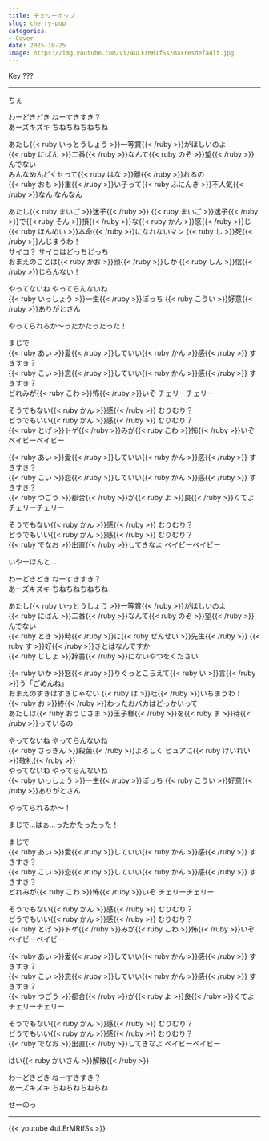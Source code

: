 ```yaml
---
title: チェリーポップ
slug: cherry-pop
categories:
- Cover
date: 2025-10-25
image: https://img.youtube.com/vi/4uLErMRIfSs/maxresdefault.jpg
---
```


Key ???

---

ちぇ  

わーどきどき ねーすきすき？  
あーズキズキ ちねちねちねちね  

あたし{{< ruby いっとうしょう >}}一等賞{{< /ruby >}}がほしいのよ  
{{< ruby にばん >}}二番{{< /ruby >}}なんて{{< ruby のぞ >}}望{{< /ruby >}}んでない  
みんなめんどくせって{{< ruby はな >}}離{{< /ruby >}}れるの  
{{< ruby おも >}}重{{< /ruby >}}い子って{{< ruby ふにんき >}}不人気{{< /ruby >}}なん なんなん  

あたし{{< ruby まいご >}}迷子{{< /ruby >}} {{< ruby まいご >}}迷子{{< /ruby >}}で{{< ruby そん >}}損{{< /ruby >}}な{{< ruby かん >}}感{{< /ruby >}}じ  
{{< ruby ほんめい >}}本命{{< /ruby >}}になれないマン {{< ruby し >}}死{{< /ruby >}}んじまうわ！  
サイコ？ サイコはどっちどっち  
おまえのことは{{< ruby かお >}}顔{{< /ruby >}}しか {{< ruby しん >}}信{{< /ruby >}}じらんない！  

やってないね やってらんないね  
{{< ruby いっしょう >}}一生{{< /ruby >}}ぼっち {{< ruby こうい >}}好意{{< /ruby >}}ありがとさん  

やってられるか～ったかたったった！  

まじで  
{{< ruby あい >}}愛{{< /ruby >}}していい{{< ruby かん >}}感{{< /ruby >}} すきすき？  
{{< ruby こい >}}恋{{< /ruby >}}していい{{< ruby かん >}}感{{< /ruby >}} すきすき？  
どれみが{{< ruby こわ >}}怖{{< /ruby >}}いぞ チェリーチェリー  

そうでもない{{< ruby かん >}}感{{< /ruby >}} むりむり？  
どうでもいい{{< ruby かん >}}感{{< /ruby >}} むりむり？  
{{< ruby とげ >}}トゲ{{< /ruby >}}みが{{< ruby こわ >}}怖{{< /ruby >}}いぞ ベイビーベイビー  

{{< ruby あい >}}愛{{< /ruby >}}していい{{< ruby かん >}}感{{< /ruby >}} すきすき？  
{{< ruby こい >}}恋{{< /ruby >}}していい{{< ruby かん >}}感{{< /ruby >}} すきすき？  
{{< ruby つごう >}}都合{{< /ruby >}}が{{< ruby よ >}}良{{< /ruby >}}くてよ チェリーチェリー  

そうでもない{{< ruby かん >}}感{{< /ruby >}} むりむり？  
どうでもいい{{< ruby かん >}}感{{< /ruby >}} むりむり？  
{{< ruby でなお >}}出直{{< /ruby >}}してきなよ ベイビーベイビー  

いやーほんと…  

わーどきどき ねーすきすき？  
あーズキズキ ちねちねちねちね  

あたし{{< ruby いっとうしょう >}}一等賞{{< /ruby >}}がほしいのよ  
{{< ruby にばん >}}二番{{< /ruby >}}なんて{{< ruby のぞ >}}望{{< /ruby >}}んでない  
{{< ruby とき >}}時{{< /ruby >}}に{{< ruby せんせい >}}先生{{< /ruby >}} {{< ruby す >}}好{{< /ruby >}}きとはなんですか  
{{< ruby じしょ >}}辞書{{< /ruby >}}にないやつをください  

{{< ruby いか >}}怒{{< /ruby >}}りぐっとこらえて{{< ruby い >}}言{{< /ruby >}}う「ごめんね」  
おまえのすきはすきじゃない {{< ruby は >}}吐{{< /ruby >}}いちまうわ！  
{{< ruby お >}}終{{< /ruby >}}わったおバカはどっかいって  
あたしは{{< ruby おうじさま >}}王子様{{< /ruby >}}を{{< ruby ま >}}待{{< /ruby >}}っているの  

やってないね やってらんないね  
{{< ruby さっきん >}}殺菌{{< /ruby >}}よろしく ピュアに{{< ruby けいれい >}}敬礼{{< /ruby >}}  
やってないね やってらんないね  
{{< ruby いっしょう >}}一生{{< /ruby >}}ぼっち {{< ruby こうい >}}好意{{< /ruby >}}ありがとさん  

やってられるか～！  

まじで…はぁ…ったかたったった！  

まじで  
{{< ruby あい >}}愛{{< /ruby >}}していい{{< ruby かん >}}感{{< /ruby >}} すきすき？  
{{< ruby こい >}}恋{{< /ruby >}}していい{{< ruby かん >}}感{{< /ruby >}} すきすき？  
どれみが{{< ruby こわ >}}怖{{< /ruby >}}いぞ チェリーチェリー  

そうでもない{{< ruby かん >}}感{{< /ruby >}} むりむり？  
どうでもいい{{< ruby かん >}}感{{< /ruby >}} むりむり？  
{{< ruby とげ >}}トゲ{{< /ruby >}}みが{{< ruby こわ >}}怖{{< /ruby >}}いぞ ベイビーベイビー  

{{< ruby あい >}}愛{{< /ruby >}}していい{{< ruby かん >}}感{{< /ruby >}} すきすき？  
{{< ruby こい >}}恋{{< /ruby >}}していい{{< ruby かん >}}感{{< /ruby >}} すきすき？  
{{< ruby つごう >}}都合{{< /ruby >}}が{{< ruby よ >}}良{{< /ruby >}}くてよ チェリーチェリー  

そうでもない{{< ruby かん >}}感{{< /ruby >}} むりむり？  
どうでもいい{{< ruby かん >}}感{{< /ruby >}} むりむり？  
{{< ruby でなお >}}出直{{< /ruby >}}してきなよ ベイビーベイビー  

はい{{< ruby かいさん >}}解散{{< /ruby >}}  

わーどきどき ねーすきすき？  
あーズキズキ ちねちねちねちね  

せーのっ  


---

{{< youtube 4uLErMRIfSs >}}
